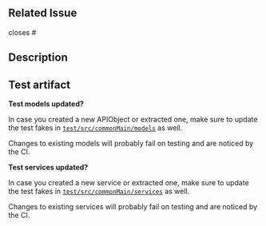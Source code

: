 ## Related Issue
<!--- If this is a feature or a bug fix, make sure to link the related issue here -->
closes #

## Description
<!--- Describe your changes -->

## Test artifact

**Test models updated?**

In case you created a new APIObject or extracted one,
make sure to update the test fakes in [`test/src/commonMain/models`](../test/src/commonMain/kotlin/com/ioki/passenger/api/test/models) as well.

Changes to existing models will probably fail on testing and are noticed by the CI.

**Test services updated?**

In case you created a new service or extracted one,
make sure to update the test fakes in [`test/src/commonMain/services`](../test/src/commonMain/kotlin/com/ioki/passenger/api/test) as well.

Changes to existing services will probably fail on testing and are noticed by the CI.

